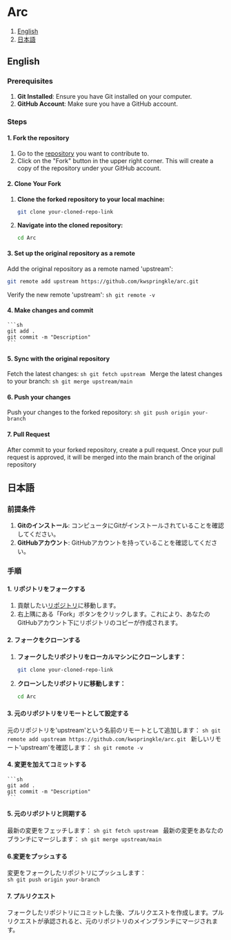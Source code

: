 # Arc

1. [English](#English)
2. [日本語](#日本語)

## English

### Prerequisites

1. **Git Installed**: Ensure you have Git installed on your computer.
2. **GitHub Account**: Make sure you have a GitHub account.

### Steps

#### 1. Fork the repository

1. Go to the [repository](https://github.com/kwspringkle/arc.git) you want to contribute to.
2. Click on the "Fork" button in the upper right corner. This will create a copy of the repository under your GitHub account.

#### 2. Clone Your Fork

1. **Clone the forked repository to your local machine:**
   ```sh
   git clone your-cloned-repo-link
   ```
2. **Navigate into the cloned repository:**
    ```sh
    cd Arc
    ```
#### 3. Set up the original repository as a remote
Add the original repository as a remote named 'upstream': 
   ```sh
   git remote add upstream https://github.com/kwspringkle/arc.git
   ```
Verify the new remote 'upstream':
    ```sh
    git remote -v
    ```

#### 4. Make changes and commit
    ```sh
    git add .
    git commit -m "Description"
    ```
#### 5. Sync with the original repository
Fetch the latest changes:
    ```sh
    git fetch upstream
    ```
Merge the latest changes to your branch:
    ```sh
    git merge upstream/main
    ```
#### 6. Push your changes
Push your changes to the forked repository:
    ```sh
    git push origin your-branch
    ```
#### 7. Pull Request
After commit to your forked repository, create a pull request. Once your pull request is approved, it will be merged into the main branch of the original repository

## 日本語

### 前提条件

1. **Gitのインストール**: コンピュータにGitがインストールされていることを確認してください。
2. **GitHubアカウント**: GitHubアカウントを持っていることを確認してください。

### 手順

#### 1. リポジトリをフォークする

1. 貢献したい[リポジトリ](https://github.com/kwspringkle/arc.git)に移動します。
2. 右上隅にある「Fork」ボタンをクリックします。これにより、あなたのGitHubアカウント下にリポジトリのコピーが作成されます。

#### 2. フォークをクローンする

1. **フォークしたリポジトリをローカルマシンにクローンします：**
    ```sh
    git clone your-cloned-repo-link
    ```

2. **クローンしたリポジトリに移動します：**
    ```sh
    cd Arc
    ```

#### 3. 元のリポジトリをリモートとして設定する
元のリポジトリを'upstream'という名前のリモートとして追加します：
     ```sh
    git remote add upstream https://github.com/kwspringkle/arc.git
    ```
新しいリモート'upstream'を確認します：
    ```sh
    git remote -v
    ```
#### 4. 変更を加えてコミットする
    ```sh
    git add .
    git commit -m "Description"
    ```
#### 5. 元のリポジトリと同期する
最新の変更をフェッチします：
    ```sh
    git fetch upstream
    ```
最新の変更をあなたのブランチにマージします：
    ```sh
    git merge upstream/main
    ```
#### 6.変更をプッシュする
変更をフォークしたリポジトリにプッシュします：  
    ```sh
    git push origin your-branch
    ```
#### 7. プルリクエスト
フォークしたリポジトリにコミットした後、プルリクエストを作成します。プルリクエストが承認されると、元のリポジトリのメインブランチにマージされます。
